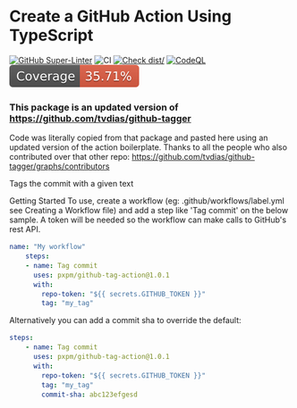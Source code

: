 # Create a GitHub Action Using TypeScript

[![GitHub Super-Linter](https://github.com/actions/typescript-action/actions/workflows/linter.yml/badge.svg)](https://github.com/super-linter/super-linter)
![CI](https://github.com/actions/typescript-action/actions/workflows/ci.yml/badge.svg)
[![Check dist/](https://github.com/actions/typescript-action/actions/workflows/check-dist.yml/badge.svg)](https://github.com/actions/typescript-action/actions/workflows/check-dist.yml)
[![CodeQL](https://github.com/actions/typescript-action/actions/workflows/codeql-analysis.yml/badge.svg)](https://github.com/actions/typescript-action/actions/workflows/codeql-analysis.yml)
[![Coverage](./badges/coverage.svg)](./badges/coverage.svg)

### This package is an updated version of https://github.com/tvdias/github-tagger
Code was literally copied from that package and pasted here using an updated version of the action boilerplate. 
Thanks to all the people who also contributed over that other repo: https://github.com/tvdias/github-tagger/graphs/contributors

Tags the commit with a given text

Getting Started
To use, create a workflow (eg: .github/workflows/label.yml see Creating a Workflow file) and add a step like 'Tag commit' on the below sample. A token will be needed so the workflow can make calls to GitHub's rest API.

```yaml
name: "My workflow"
    steps:
    - name: Tag commit
      uses: pxpm/github-tag-action@1.0.1
      with:
        repo-token: "${{ secrets.GITHUB_TOKEN }}"
        tag: "my_tag"
```

Alternatively you can add a commit sha to override the default:
```yaml
steps:
    - name: Tag commit
      uses: pxpm/github-tag-action@1.0.1
      with:
        repo-token: "${{ secrets.GITHUB_TOKEN }}"
        tag: "my_tag"
        commit-sha: abc123efgesd
```
